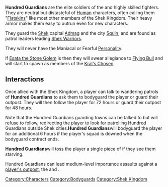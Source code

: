 **Hundred Guardians** are the elite soldiers of the [](02%20-%20Projects%20&%20Wikis/Kenshi/Kenshi%20Wiki/Kenshi%20Wiki%20Template/Shek_Kingdom.md) and highly skilled fighters. They are
neutral but distasteful of [Human](Human.md "wikilink") characters, often
calling them "[Flatskins](Flatskins.md "wikilink")" like most other members
of the Shek Kingdom. Their heavy armor makes them easy to outrun even
for new characters.

They guard the [Shek](Shek.md "wikilink") capital [Admag](Admag.md "wikilink")
and the city [Squin](Squin.md "wikilink"), and are found as patrol leaders
leading [Shek Warriors](Shek_Warrior.md "wikilink").

They will never have the Maniacal or Fearful
[Personality](Personality.md "wikilink").

If [Esata the Stone Golem](Stone_Golem.md "wikilink") is [](World_States.md) then they will swear allegiance to
[Flying Bull](Flying_Bull.md "wikilink") and will start to spawn as members
of the [Kral's Chosen](02%20-%20Projects%20&%20Wikis/Kenshi/Kenshi%20Wiki/Kenshi%20Wiki%20Template/Kral's_Chosen.md "wikilink").

## Interactions

Once allied with the Shek Kingdom, a player can talk to wandering
patrols of **Hundred Guardians** to ask them to bodyguard the player or
guard their outpost. They will then follow the player for 72 hours or
guard their outpost for 48 hours.

Note that the Hundred Guardians guarding towns can be talked to but will
refuse to follow, redirecting the player to look for patrolling Hundred
Guardians outside Shek cities.**Hundred Guardians**will bodyguard the
player for an additional 6 hours if the player's squad is downed when
the bodyguard contract ends.

**Hundred Guardians**will toss the player a single piece of [](Dried_Meat.md) if they see them starving.

Hundred Guardians can lead medium-level importance assaults against a
[player's outpost](Guide_to_Building_an_Outpost.md "wikilink"), the [](Enemy_Hunt.md) and [](Shek_Revenge.md).

[Category:Characters](Category:Characters "wikilink")
[Category:Bodyguards](Category:Bodyguards "wikilink") [Category:Shek
Kingdom](Category:Shek_Kingdom "wikilink")
